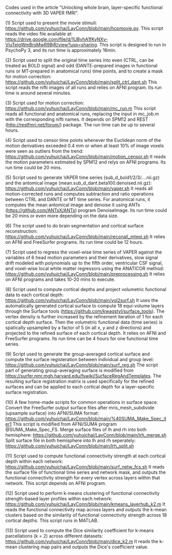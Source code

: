 Codes used in the article "Unlocking whole brain, layer-specific functional connectivity with 3D VAPER fMRI".

(1) Script used to present the movie stimuli: https://github.com/yuhuichai/LayConn/blob/main/hcpmovie.py. This script reads the video file available at: https://drive.google.com/file/d/1UByhA1fKyNXv-ViuTelgWmBrsMwR9BjR/view?usp=sharing. This script is designed to run in PsychoPy 3, and its run time is approximately 16min.

(2) Script used to split the original time series into even (CTRL, can be treated as BOLD signal) and odd (DANTE-prepared images in functional runs or MT-prepared in anatomical runs) time points, and to create a mask for motion correction: https://github.com/yuhuichai/LayConn/blob/main/split_ctrl_dant.sh This script reads the nifti images of all runs and relies on AFNI program. Its run time is around several minutes.

(3) Script used for motion correction: https://github.com/yuhuichai/LayConn/blob/main/mc_run.m This script reads all functional and anatomical runs, replacing the input in mc_job.m with the corresponding nifti names. It depends on SPM12 and REST (http://restfmri.net/forum/) package. The run time can be up to several hours.

(4) Script used to censor time points whenever the Euclidean norm of the motion derivatives exceeded 0.4 mm or when at least 10% of image voxels were seen as outliers from the trend: https://github.com/yuhuichai/LayConn/blob/main/motion_censor.sh It reads the motion parameters estimated by SPM12 and relys on AFNI programs. Its run time could be 20 mins.

(5) Script used to generate VAPER time series (sub_d_bold1/2/3/....nii.gz) and the antomical image (mean.sub_d_dant.beta100.denoised.nii.gz): https://github.com/yuhuichai/LayConn/blob/main/vaper.sh It reads all motion-corrected runs and computes subtraction and ratio operations between CTRL and DANTE or MT time series. For anatomical runs, it computes the mean antomical image and denoise it using ANTs (https://github.com/ANTsX/ANTs) program DenoiseImage. Its run time could be 20 mins or even more depending on the data size.

(6) The script used to do brain segmentation and cortical surface reconstruction: https://github.com/yuhuichai/LayConn/blob/main/reconall_mtepi.sh It relies on AFNI and FreeSurfer programs. Its run time could be 12 hours.

(7) Script used to regress the voxel-wise time series of VAPER against the variables of 6 head motion parameters and their derivatives, slow signal drift modeled with polynomials up to the fifth order, ventricular CSF signal, and voxel-wise local white matter regressors using the ANATICOR method: https://github.com/yuhuichai/LayConn/blob/main/preprocessing.sh It relies on AFNI programs and takes 10-20 mins to execute.

(8) Script used to compute cortical depths and project volumetric functional data to each cortical depth: https://github.com/yuhuichai/LayConn/blob/main/vol2surf.sh It uses the automatically generated cortical surface to compute 18 equi-volume layers through the Surface tools (https://github.com/kwagstyl/surface_tools). The vertex density is further increased by the refinement iteration of 1 for each cortical depth surface. Then the volumetric functional data (time series) is spatically upsampled by a factor of 5 (in all x, y and z directions) and projected to the refined surface of each cortical depth. It relies on AFNI and FreeSurfer programs. Its run time can be 4 hours for one functional time series.

(9) Script used to generate the group-averaged cortical surface and compute the surface registeration between individual and group level: https://github.com/yuhuichai/LayConn/blob/main/surf_reg.sh The script part of generating group-averaging surface is modified from https://surfer.nmr.mgh.harvard.edu/fswiki/SurfaceRegAndTemplates. The resulting surface registration matrix is used specifically for the refined surfaces and can be applied to each cortical depth for a layer-specific surface registration.

(10) A few home-made scripts for common operations in surface space. Convert the FreeSurfer output surface files after mris_mesh_subdivide (upsample surface) into AFNI/SUMA format: https://github.com/yuhuichai/LayConn/blob/main/%40SUMA_Make_Spec_iter1 This script is modified from AFNI/SUMA program @SUMA_Make_Spec_FS. Merge surface files of lh and rh into both hemisphere: https://github.com/yuhuichai/LayConn/blob/main/lrh_merge.sh Split surface file in both hemisphere into lh and rh seperately: https://github.com/yuhuichai/LayConn/blob/main/lrh_split.sh

(11) Script used to compute functional connectivity strength at each cortical depth within
 each network: https://github.com/yuhuichai/LayConn/blob/main/surf_netw_fcs.sh It reads the surface file of functional time series and network mask, and outputs the functional connectivity strength for every vertex across layers within that network. This script depends on AFNI program.

(12) Script used to perform k-means clustering of functional connectivity strength-based layer profiles within each network: https://github.com/yuhuichai/LayConn/blob/main/kmeans_layerhub_k2.m It reads the functional connectivity map across layers and outputs the k-mean clusters based on the similarity of functional connectivity strength across 18 cortical depths. This script runs in MATLAB.

(13) Script used to compute the Dice similarity coefficient for k-means parcellations (k = 2) across different datasets: https://github.com/yuhuichai/LayConn/blob/main/dice_k2.m It reads the k-mean clustering map pairs and outputs the Dice's coefficient value. 
